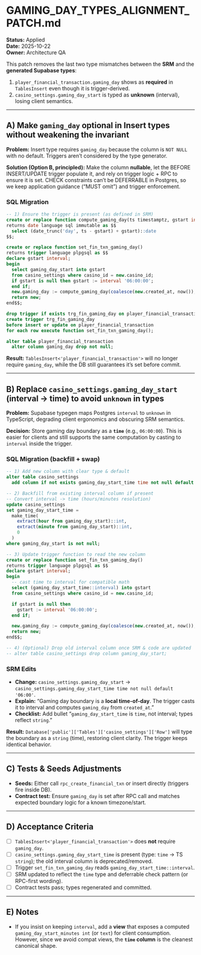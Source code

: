 # GAMING_DAY_TYPES_ALIGNMENT_PATCH.md

**Status:** Applied  
**Date:** 2025-10-22  
**Owner:** Architecture QA

This patch removes the last two type mismatches between the **SRM** and the **generated Supabase types**:

1. `player_financial_transaction.gaming_day` shows as **required** in `TablesInsert` even though it is trigger-derived.  
2. `casino_settings.gaming_day_start` is typed as **unknown** (interval), losing client semantics.

---

## A) Make `gaming_day` optional in Insert types **without** weakening the invariant

**Problem:** Insert type requires `gaming_day` because the column is `NOT NULL` with no default. Triggers aren’t considered by the type generator.

**Solution (Option B, principled):** Make the column **nullable**, let the BEFORE INSERT/UPDATE trigger populate it, and rely on trigger logic + RPC to ensure it is set. CHECK constraints can’t be DEFERRABLE in Postgres, so we keep application guidance (“MUST omit”) and trigger enforcement.

### SQL Migration

```sql
-- 1) Ensure the trigger is present (as defined in SRM)
create or replace function compute_gaming_day(ts timestamptz, gstart interval)
returns date language sql immutable as $$
  select (date_trunc('day', ts - gstart) + gstart)::date
$$;

create or replace function set_fin_txn_gaming_day()
returns trigger language plpgsql as $$
declare gstart interval;
begin
  select gaming_day_start into gstart
  from casino_settings where casino_id = new.casino_id;
  if gstart is null then gstart := interval '06:00:00';
  end if;
  new.gaming_day := compute_gaming_day(coalesce(new.created_at, now()), gstart);
  return new;
end$$;

drop trigger if exists trg_fin_gaming_day on player_financial_transaction;
create trigger trg_fin_gaming_day
before insert or update on player_financial_transaction
for each row execute function set_fin_txn_gaming_day();

alter table player_financial_transaction
  alter column gaming_day drop not null;
```

**Result:** `TablesInsert<'player_financial_transaction'>` will no longer require `gaming_day`, while the DB still guarantees it’s set before commit.

---

## B) Replace `casino_settings.gaming_day_start` (interval → time) to avoid `unknown` in types

**Problem:** Supabase typegen maps Postgres `interval` to `unknown` in TypeScript, degrading client ergonomics and obscuring SRM semantics.

**Decision:** Store gaming day boundary as a **`time`** (e.g., `06:00:00`). This is easier for clients and still supports the same computation by casting to `interval` inside the trigger.

### SQL Migration (backfill + swap)

```sql
-- 1) Add new column with clear type & default
alter table casino_settings
  add column if not exists gaming_day_start_time time not null default time '06:00';

-- 2) Backfill from existing interval column if present
-- Convert interval -> time (hours/minutes resolution)
update casino_settings
set gaming_day_start_time =
  make_time(
    extract(hour from gaming_day_start)::int,
    extract(minute from gaming_day_start)::int,
    0
  )
where gaming_day_start is not null;

-- 3) Update trigger function to read the new column
create or replace function set_fin_txn_gaming_day()
returns trigger language plpgsql as $$
declare gstart interval;
begin
  -- cast time to interval for compatible math
  select (gaming_day_start_time::interval) into gstart
  from casino_settings where casino_id = new.casino_id;

  if gstart is null then
    gstart := interval '06:00:00';
  end if;

  new.gaming_day := compute_gaming_day(coalesce(new.created_at, now()), gstart);
  return new;
end$$;

-- 4) (Optional) Drop old interval column once SRM & code are updated
-- alter table casino_settings drop column gaming_day_start;
```

### SRM Edits

- **Change:** `casino_settings.gaming_day_start` → `casino_settings.gaming_day_start_time time not null default '06:00'`.  
- **Explain:** “Gaming day boundary is a **local time-of-day**. The trigger casts it to interval and computes `gaming_day` from `created_at`.”  
- **Checklist:** Add bullet “`gaming_day_start_time` is `time`, not interval; types reflect `string`.”

**Result:** `Database['public']['Tables']['casino_settings']['Row']` will type the boundary as a `string` (time), restoring client clarity. The trigger keeps identical behavior.

---

## C) Tests & Seeds Adjustments

- **Seeds:** Either call `rpc_create_financial_txn` or insert directly (triggers fire inside DB).  
- **Contract test:** Ensure `gaming_day` is set after RPC call and matches expected boundary logic for a known timezone/start.

---

## D) Acceptance Criteria

- [ ] `TablesInsert<'player_financial_transaction'>` does **not** require `gaming_day`.  
- [ ] `casino_settings.gaming_day_start_time` is present (type: `time` → TS `string`); the old interval column is deprecated/removed.  
- [ ] Trigger `set_fin_txn_gaming_day` reads `gaming_day_start_time::interval`.  
- [ ] SRM updated to reflect the `time` type and deferrable check pattern (or RPC-first wording).  
- [ ] Contract tests pass; types regenerated and committed.

---

## E) Notes

- If you insist on keeping `interval`, add a **view** that exposes a computed `gaming_day_start_minutes int` (or `text`) for client consumption. However, since we avoid compat views, the **`time` column** is the cleanest canonical shape.
